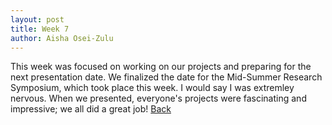 ```yaml
---
layout: post
title: Week 7
author: Aisha Osei-Zulu
---
```

This week was focused on working on our projects and preparing for the next presentation date. We finalized the date for the Mid-Summer Research Symposium, which took place this week. I would say I was extremley nervous. When we presented, everyone's projects were fascinating and impressive; we all did a great job!
[Back](./)
